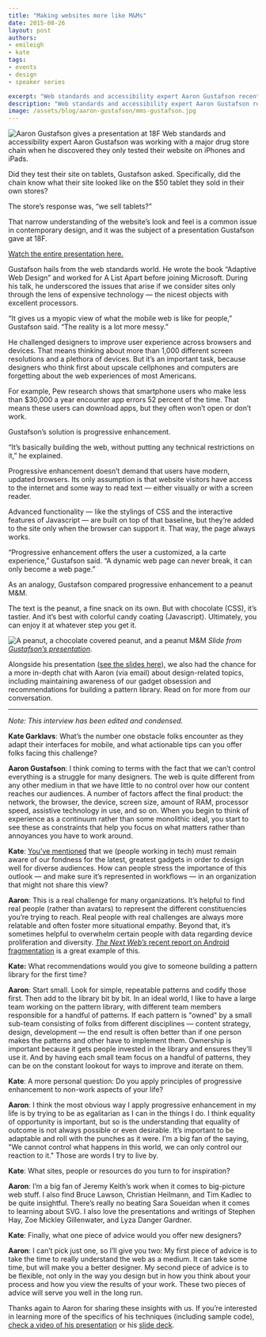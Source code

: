 ```yaml
---
title: "Making websites more like M&Ms"
date: 2015-08-26
layout: post
authors:
- emileigh
- kate
tags:
- events
- design
- speaker series

excerpt: "Web standards and accessibility expert Aaron Gustafson recently came to 18F to speak about progressive enhancement and to challenge designers to improve user experience across browsers and devices."
description: "Web standards and accessibility expert Aaron Gustafson recently came to 18F to speak about progressive enhancement and to challenge designers to improve user experience across browsers and devices."
image: /assets/blog/aaron-gustafson/mms-gustafson.jpg
---
```

![Aaron Gustafson gives a presentation at 18F]({{site.baseurl}}/assets/blog/aaron-gustafson/gustafson.jpg)
Web standards and accessibility expert Aaron Gustafson was working with
a major drug store chain when he discovered they only tested their
website on iPhones and iPads.

Did they test their site on tablets, Gustafson asked. Specifically, did
the chain know what their site looked like on the $50 tablet they sold
in their own stores?

The store’s response was, “we sell tablets?”

That narrow understanding of the website’s look and feel is a common
issue in contemporary design, and it was the subject of a presentation
Gustafson gave at 18F.

[Watch the entire presentation here.](https://youtu.be/Fu1L34TLUHM)

Gustafson hails from the web standards world. He wrote the book
“Adaptive Web Design” and worked for A List Apart before joining
Microsoft. During his talk, he underscored the issues that arise if we
consider sites only through the lens of expensive technology — the
nicest objects with excellent processors.

“It gives us a myopic view of what the mobile web is like for people,”
Gustafson said. “The reality is a lot more messy.”

He challenged designers to improve user experience across browsers and
devices. That means thinking about more than 1,000 different screen
resolutions and a plethora of devices. But it’s an important task,
because designers who think first about upscale cellphones and computers
are forgetting about the web experiences of most Americans.

For example, Pew research shows that smartphone users who make less than
$30,000 a year encounter app errors 52 percent of the time. That means
these users can download apps, but they often won’t open or don’t work.

Gustafson’s solution is progressive enhancement.

“It’s basically building the web, without putting any technical
restrictions on it,” he explained.

Progressive enhancement doesn’t demand that users have modern, updated
browsers. Its only assumption is that website visitors have access to
the internet and some way to read text — either visually or with a
screen reader.

Advanced functionality — like the stylings of CSS and the interactive
features of Javascript — are built on top of that baseline, but they’re
added to the site only when the browser can support it. That way, the
page always works.

“Progressive enhancement offers the user a customized, a la carte
experience,” Gustafson said. “A dynamic web page can never break, it can
only become a web page.”

As an analogy, Gustafson compared progressive enhancement to a peanut
M&M.

The text is the peanut, a fine snack on its own. But with chocolate
(CSS), it’s tastier. And it’s best with colorful candy coating
(Javascript). Ultimately, you can enjoy it at whatever step you get it.

![A peanut, a chocolate covered peanut, and a peanut M&M]({{site.baseurl}}/assets/blog/aaron-gustafson/mms-gustafson.jpg)
*Slide from [Gustafson’s
presentation](http://www.slideshare.net/AaronGustafson/beyond-responsive-18f-2015)*.

Alongside his presentation ([see the slides
here](http://www.slideshare.net/AaronGustafson/beyond-responsive-18f-2015)),
we also had the chance for a more in-depth chat with Aaron (via email)
about design-related topics, including maintaining awareness of our
gadget obsession and recommendations for building a pattern library.
Read on for more from our conversation.

***

*Note: This interview has been edited and condensed.*

**Kate Garklavs**: What’s the number one obstacle folks encounter as
they adapt their interfaces for mobile, and what actionable tips can you
offer folks facing this challenge?

**Aaron Gustafson**: I think coming to terms with the fact that we can’t
control everything is a struggle for many designers. The web is quite
different from any other medium in that we have little to no control
over how our content reaches our audiences. A number of factors affect
the final product: the network, the browser, the device, screen size,
amount of RAM, processor speed, assistive technology in use, and so on.
When you begin to think of experience as a continuum rather than some
monolithic ideal, you start to see these as constraints that help you
focus on what matters rather than annoyances you have to work around.

**Kate**: [You’ve
mentioned](http://webstandardssherpa.com/ask-the-sherpas/apple-products-and-mobile-assumptions)
that we (people working in tech) must remain aware of our fondness for
the latest, greatest gadgets in order to design well for diverse
audiences. How can people stress the importance of this outlook — and
make sure it’s represented in workflows — in an organization that might
not share this view?

**Aaron**: This is a real challenge for many organizations. It’s helpful
to find real people (rather than avatars) to represent the different
constituencies you’re trying to reach. Real people with real challenges
are always more relatable and often foster more situational empathy.
Beyond that, it’s sometimes helpful to overwhelm certain people with
data regarding device proliferation and diversity. [*The Next
Web’s*
recent report on Android
fragmentation](http://thenextweb.com/insider/2015/08/05/this-is-what-android-fragmentation-looks-like-in-2015/)
is a great example of this.

**Kate:** What recommendations would you give to someone building a
pattern library for the first time?

**Aaron**: Start small. Look for simple, repeatable patterns and codify
those first. Then add to the library bit by bit. In an ideal world, I
like to have a large team working on the pattern library, with different
team members responsible for a handful of patterns. If each pattern is
"owned" by a small sub-team consisting of folks from different
disciplines — content strategy, design, development — the end result is
often better than if one person makes the patterns and other have to
implement them. Ownership is important because it gets people invested
in the library and ensures they’ll use it. And by having each small team
focus on a handful of patterns, they can be on the constant lookout for
ways to improve and iterate on them.

**Kate**: A more personal question: Do you apply principles of
progressive enhancement to non-work aspects of your life?

**Aaron**: I think the most obvious way I apply progressive enhancement
in my life is by trying to be as egalitarian as I can in the things I
do. I think equality of opportunity is important, but so is the
understanding that equality of outcome is not always possible or even
desirable. It’s important to be adaptable and roll with the punches as
it were. I’m a big fan of the saying, "We cannot control what happens in
this world, we can only control our reaction to it." Those are words I
try to live by.

**Kate**: What sites, people or resources do you turn to for
inspiration?

**Aaron**: I’m a big fan of Jeremy Keith’s work when it comes to
big-picture web stuff. I also find Bruce Lawson, Christian Heilmann, and
Tim Kadlec to be quite insightful. There’s really no beating Sara
Soueidan when it comes to learning about SVG. I also love the
presentations and writings of Stephen Hay, Zoe Mickley Gillenwater, and
Lyza Danger Gardner.

**Kate**: Finally, what one piece of advice would you offer new
designers?

**Aaron**: I can’t pick just one, so I’ll give you two: My first piece
of advice is to take the time to really understand the web as a medium.
It can take some time, but will make you a better designer. My second
piece of advice is to be flexible, not only in the way you design but in
how you think about your process and how you view the results of your
work. These two pieces of advice will serve you well in the long run.

Thanks again to Aaron for sharing these insights with us. If you’re
interested in learning more of the specifics of his techniques
(including sample code), [check a video of his
presentation](https://www.youtube.com/watch?v=Fu1L34TLUHM) or his
[slide deck](http://is.gd/beyond_responsive_18F).
